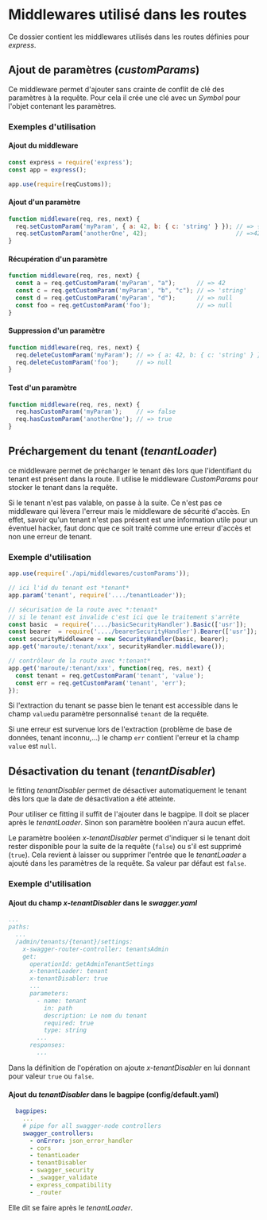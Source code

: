 # Middlewares utilisé dans les routes
Ce dossier contient les middlewares utilisés dans les routes définies
pour *express*.

## Ajout de paramètres (*customParams*)
Ce middleware permet d'ajouter sans crainte de conflit de clé des
paramètres à la requête. Pour cela il crée une clé avec un *Symbol*
pour l'objet contenant les paramètres.

### Exemples d'utilisation

#### Ajout du middleware

```javascript
const express = require('express');
const app = express();

app.use(require(reqCustoms));
```

#### Ajout d'un paramètre

```javascript
function middleware(req, res, next) {
  req.setCustomParam('myParam', { a: 42, b: { c: 'string' } }); // => { a: 42, b: { c: 'string' } }
  req.setCustomParam('anotherOne', 42);                         // =>42
}
```

#### Récupération d'un paramètre

```javascript
function middleware(req, res, next) {
  const a = req.getCustomParam('myParam', "a");      // => 42
  const c = req.getCustomParam('myParam', "b", "c"); // => 'string'
  const d = req.getCustomParam('myParam', "d");      // => null
  const foo = req.getCustomParam('foo');             // => null
}
```

#### Suppression d'un paramètre

```javascript
function middleware(req, res, next) {
  req.deleteCustomParam('myParam'); // => { a: 42, b: { c: 'string' } }
  req.deleteCustomParam('foo');     // => null
}
```

#### Test d'un paramètre

```javascript
function middleware(req, res, next) {
  req.hasCustomParam('myParam');    // => false
  req.hasCustomParam('anotherOne'); // => true
}
```

## Préchargement du tenant (*tenantLoader*)
ce middleware permet de précharger le tenant dès lors que l'identifiant
du tenant est présent dans la route. Il utilise le middleware
*CustomParams* pour stocker le tenant dans la requête.

Si le tenant n'est pas valable, on passe à la suite. Ce n'est pas ce
middleware qui lèvera l'erreur mais le middleware de sécurité d'accès.
En effet, savoir qu'un tenant n'est pas présent est une information
utile pour un éventuel hacker, faut donc que ce soit traité comme une
erreur d'accès et non une erreur de tenant.

### Exemple d'utilisation

```javascript
app.use(require('./api/middlewares/customParams'));

// ici l'id du tenant est *tenant*
app.param('tenant', require('..../tenantLoader'));

// sécurisation de la route avec *:tenant*
// si le tenant est invalide c'est ici que le traitement s'arrête
const basic  = require('..../basicSecurityHandler').Basic(['usr']);
const bearer  = require('..../bearerSecurityHandler').Bearer(['usr']);
const securityMiddleware = new SecurityHandler(basic, bearer);
app.get('maroute/:tenant/xxx', securityHandler.middleware());

// contrôleur de la route avec *:tenant*
app.get('maroute/:tenant/xxx', function(req, res, next) {
  const tenant = req.getCustomParam('tenant', 'value');
  const err = req.getCustomParam('tenant', 'err');
});
```

Si l'extraction du tenant se passe bien le tenant est accessible dans
le champ `value`du paramètre personnalisé `tenant` de la requête.

Si une erreur est survenue lors de l'extraction (problème de base de
données, tenant inconnu,...) le champ `err` contient l'erreur et la
champ `value` est `null`.

## Désactivation du tenant (*tenantDisabler*)
le fitting *tenantDisabler* permet de désactiver automatiquement  le 
tenant dès lors que la date de désactivation a été atteinte.

Pour utiliser ce fitting il suffit de l'ajouter dans le bagpipe. Il doit 
se placer après le *tenantLoader*. Sinon son paramètre booléen n'aura 
aucun effet.

Le paramètre booléen *x-tenantDisabler* permet d'indiquer si le tenant
doit rester disponible pour la suite de la requête (`false`) ou s'il est 
supprimé (`true`). Cela revient à laisser ou supprimer l'entrée que le 
*tenantLoader* a ajouté dans les paramètres de la requête. Sa valeur 
par défaut est `false`.


### Exemple d'utilisation

#### Ajout du champ *x-tenantDisabler* dans le *swagger.yaml*

```yaml
...
paths:
  ...
  /admin/tenants/{tenant}/settings:
    x-swagger-router-controller: tenantsAdmin
    get:
      operationId: getAdminTenantSettings
      x-tenantLoader: tenant
      x-tenantDisabler: true
      ...
      parameters:
        - name: tenant
          in: path
          description: Le nom du tenant
          required: true
          type: string
        ...
      responses:
        ...
```

Dans la définition de l'opération on ajoute *x-tenantDisabler* en lui
donnant pour valeur `true` ou `false`.

#### Ajout du *tenantDisabler* dans le bagpipe (config/default.yaml)

```yaml
  bagpipes:
    ...
    # pipe for all swagger-node controllers
    swagger_controllers:
      - onError: json_error_handler
      - cors
      - tenantLoader
      - tenantDisabler
      - swagger_security
      - _swagger_validate
      - express_compatibility
      - _router
```

Elle dit se faire après le *tenantLoader*.


